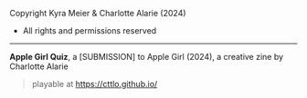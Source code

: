 Copyright Kyra Meier & Charlotte Alarie (2024)

* All rights and permissions reserved

---------------------------------------------------

**Apple Girl Quiz**, a [SUBMISSION] to Apple Girl (2024), a creative zine by Charlotte Alarie

> playable at https://cttlo.github.io/ 
